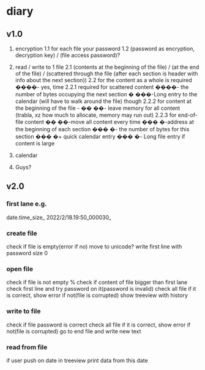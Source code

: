 # diary

## v1.0
1. encryption
 1.1 for each file your password
 1.2 (password as encryption, decryption key) / (file access password)?

2. read / write to 1 file
 2.1 (contents at the beginning of the file) / (at the end of the file) / (scattered through the file (after each section is header with info about the next section))
 2.2 for the content as a whole is required
 ����- yes, time
  2.2.1 required for scattered content
  ����- the number of bytes occupying the next section
�  ���-Long entry to the calendar (will have to walk around the file) though
  2.2.2 for content at the beginning of the file -
��  ��- leave memory for all content (trabla, xz how much to allocate, memory may run out)
  2.2.3 for end-of-file content
��  ��-move all content every time
���  �-address at the beginning of each section
���  �- the number of bytes for this section
���  �+ quick calendar entry
���  �- Long file entry if content is large

3. calendar

4. Guys?

## v2.0
### first lane e.g.
date.time_size_
2022/2/18.19:50_000030_

### create file
check if file is empty(error if no)
move to unicode?
write first line with password size 0

### open file
check if file is not empty % check if content of file bigger than first lane
check first line and try password on it(password is invalid)
check all file if it is correct, show error if not(file is corrupted)
show treeview with history

### write to file
check if file password is correct
check all file if it is correct, show error if not(file is corrupted)
go to end file and write new text

### read from file
if user push on date in treeview
print data from this date
